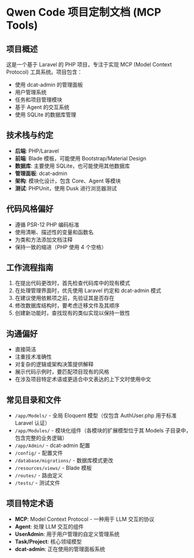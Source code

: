 # Qwen Code 项目定制文档 (MCP Tools)

## 项目概述
这是一个基于 Laravel 的 PHP 项目，专注于实现 MCP (Model Context Protocol) 工具系统。项目包含：
- 使用 dcat-admin 的管理面板
- 用户管理系统
- 任务和项目管理模块
- 基于 Agent 的交互系统
- 使用 SQLite 的数据库管理

## 技术栈与约定
- **后端**: PHP/Laravel
- **前端**: Blade 模板，可能使用 Bootstrap/Material Design
- **数据库**: 主要使用 SQLite，也可能使用其他数据库
- **管理面板**: dcat-admin
- **架构**: 模块化设计，包含 Core、Agent 等模块
- **测试**: PHPUnit，使用 Dusk 进行浏览器测试

## 代码风格偏好
- 遵循 PSR-12 PHP 编码标准
- 使用清晰、描述性的变量和函数名
- 为类和方法添加文档注释
- 保持一致的缩进（PHP 使用 4 个空格）

## 工作流程指南
1. 在提出代码更改时，首先检查代码库中的现有模式
2. 在处理管理界面时，优先使用 Laravel 约定和 dcat-admin 模式
3. 在建议使用依赖项之前，先验证其是否存在
4. 修改数据库结构时，要考虑迁移文件及其顺序
5. 创建新功能时，查找现有的类似实现以保持一致性

## 沟通偏好
- 直接简洁
- 注重技术准确性
- 对复杂的逻辑或架构决策提供解释
- 展示代码示例时，要匹配项目现有的风格
- 在涉及项目特定术语或更适合中文表达的上下文时使用中文

## 常见目录和文件
- `/app/Models/` - 全局 Eloquent 模型（仅包含 AuthUser.php 用于标准 Laravel 认证）
- `/app/Modules/` - 模块化组件（各模块的扩展模型位于其 Models 子目录中，包含完整的业务逻辑）
- `/app/Admin/` - dcat-admin 配置
- `/config/` - 配置文件
- `/database/migrations/` - 数据库模式更改
- `/resources/views/` - Blade 模板
- `/routes/` - 路由定义
- `/tests/` - 测试文件

## 项目特定术语
- **MCP**: Model Context Protocol - 一种用于 LLM 交互的协议
- **Agent**: 处理 LLM 交互的组件
- **UserAdmin**: 用于用户管理的自定义管理系统
- **Task/Project**: 核心领域模型
- **dcat-admin**: 正在使用的管理面板系统